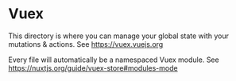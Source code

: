 # Vuex

This directory is where you can manage your global state with your mutations & actions.
See https://vuex.vuejs.org

Every file will automatically be a namespaced Vuex module.
See https://nuxtjs.org/guide/vuex-store#modules-mode
